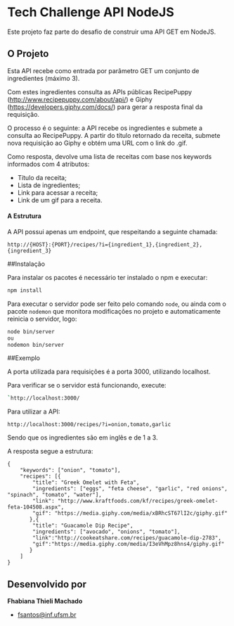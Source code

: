# Tech Challenge API NodeJS

Este projeto faz parte do desafio de construir uma API GET em NodeJS.

## O Projeto

Esta API recebe como entrada por parâmetro GET um conjunto de ingredientes (máximo 3).

Com estes ingredientes consulta as APIs públicas RecipePuppy (http://www.recipepuppy.com/about/api/) e Giphy (https://developers.giphy.com/docs/) para gerar a resposta final da requisição.

O processo é o seguinte: a API recebe os ingredientes e submete a consulta ao RecipePuppy. A partir do título retornado da receita, submete nova requisição ao Giphy e obtém uma URL com o link do .gif.

Como resposta, devolve uma lista de receitas com base nos keywords informados com 4 atributos:
- Título da receita;
- Lista de ingredientes;
- Link para acessar a receita;
- Link de um gif para a receita.

#### A Estrutura

A API possui apenas um endpoint, que respeitando a seguinte chamada:

`http://{HOST}:{PORT}/recipes/?i={ingredient_1},{ingredient_2},{ingredient_3}`

##Instalação

Para instalar os pacotes é necessário ter instalado o npm e executar:

```sh
npm install
```

Para executar o servidor pode ser feito pelo comando `node`, ou ainda com o pacote `nodemon` que monitora modificações no projeto e automaticamente reinicia o servidor, logo:

```sh
node bin/server
ou
nodemon bin/server
```

##Exemplo

A porta utilizada para requisições é a porta 3000, utilizando localhost.

Para verificar se o servidor está funcionando, execute:
```sh
`http://localhost:3000/
```

Para utilizar a API:

`http://localhost:3000/recipes/?i=onion,tomato,garlic`

Sendo que os ingredientes são em inglês e de 1 a 3.

A resposta segue a estrutura:

```
{
	"keywords": ["onion", "tomato"],
	"recipes": [{
		"title": "Greek Omelet with Feta",
		"ingredients": ["eggs", "feta cheese", "garlic", "red onions", "spinach", "tomato", "water"],
		"link": "http://www.kraftfoods.com/kf/recipes/greek-omelet-feta-104508.aspx",
		"gif": "https://media.giphy.com/media/xBRhcST67lI2c/giphy.gif"
	   },{
		"title": "Guacamole Dip Recipe",
		"ingredients": ["avocado", "onions", "tomato"],
		"link":"http://cookeatshare.com/recipes/guacamole-dip-2783",
		"gif":"https://media.giphy.com/media/I3eVhMpz8hns4/giphy.gif"
	   }
	]
}
```

## Desenvolvido por

**Fhabiana Thieli Machado**

- <fsantos@inf.ufsm.br>

